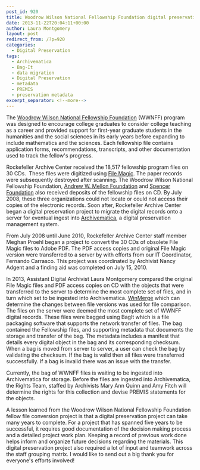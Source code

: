 ```yaml
---
post_id: 920
title: Woodrow Wilson National Fellowship Foundation digital preservation project
date: 2013-11-22T20:04:11+00:00
author: Laura Montgomery
layout: post
redirect_from: /?p=920
categories:
  - Digital Preservation
tags:
  - Archivematica
  - Bag-It
  - data migration
  - Digital Preservation
  - metadata
  - PREMIS
  - preservation metadata
excerpt_separator: <!--more-->
---
```

The [Woodrow Wilson National Fellowship Foundation](http://woodrow.org/ "Woodrow Wilson National Fellowship Foundation") (WWNFF) program was designed to encourage college graduates to consider college teaching as a career and provided support for first-year graduate students in the humanities and the social sciences in its early years before expanding to include mathematics and the sciences. Each fellowship file contains application forms, recommendations, transcripts, and other documentation used to track the fellow's progress.

<!--more-->

Rockefeller Archive Center received the 18,517 fellowship program files on 30 CDs.  These files were digitized using [File Magic](http://www.trianglesolutions.com/files/filemagic.html "File Magic"). The paper records were subsequently destroyed after scanning. The Woodrow Wilson National Fellowship Foundation, [Andrew W. Mellon Foundation](http://www.mellon.org/ "Andrew W. Mellon Foundation") and [Spencer Foundation](http://www.spencer.org/ "Spencer Foundation") also received deposits of the fellowship files on CD. By July 2008, these three organizations could not locate or could not access their copies of the electronic records. Soon after, Rockefeller Archive Center began a digital preservation project to migrate the digital records onto a server for eventual ingest into [Archivematica](https://www.archivematica.org/wiki/Main_Page "Archivematica"), a digital preservation management system.

From July 2008 until June 2010, Rockefeller Archive Center staff member Meghan Proehl began a project to convert the 30 CDs of obsolete File Magic files to Adobe PDF. The PDF access copies and original File Magic version were transferred to a server by with efforts from our IT Coordinator, Fernando Carrasco. This project was coordinated by Archivist Nancy Adgent and a finding aid was completed on July 15, 2010.

In 2013, Assistant Digital Archivist Laura Montgomery compared the original File Magic files and PDF access copies on CD with the objects that were transferred to the server to determine the most complete set of files, and in turn which set to be ingested into Archivematica. [WinMerge](http://winmerge.org/ "WinMerge") which can determine the changes between file versions was used for file comparison. The files on the server were deemed the most complete set of WWNFF digital records. These files were bagged using BagIt which is a file packaging software that supports the network transfer of files. The bag contained the Fellowship files, and supporting metadata that documents the storage and transfer of the bag. The metadata includes a manifest that details every digital object in the bag and its corresponding checksum. When a bag is moved from server to server, a user can check the bag by validating the checksum. If the bag is valid then all files were transferred successfully. If a bag is invalid there was an issue with the transfer.

Currently, the bag of WWNFF files is waiting to be ingested into Archivematica for storage. Before the files are ingested into Archivematica, the Rights Team, staffed by Archivists Mary Ann Quinn and Amy Fitch will determine the rights for this collection and devise PREMIS statements for the objects.

A lesson learned from the Woodrow Wilson National Fellowship Foundation fellow file conversion project is that a digital preservation project can take many years to complete. For a project that has spanned five years to be successful, it requires good documentation of the decision making process and a detailed project work plan. Keeping a record of previous work done helps inform and organize future decisions regarding the materials. This digital preservation project also required a lot of input and teamwork across the staff grouping matrix. I would like to send out a big thank you for everyone's efforts involved!
